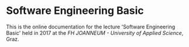# Software Engineering Basic

This is the online documentation for the lecture 'Software Engineering Basic' held in 2017 at the *FH JOANNEUM - University of Applied Science*, Graz.

